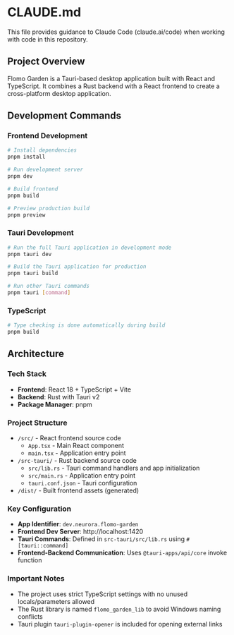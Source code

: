 # CLAUDE.md

This file provides guidance to Claude Code (claude.ai/code) when working with code in this repository.

## Project Overview

Flomo Garden is a Tauri-based desktop application built with React and TypeScript. It combines a Rust backend with a React frontend to create a cross-platform desktop application.

## Development Commands

### Frontend Development
```bash
# Install dependencies
pnpm install

# Run development server
pnpm dev

# Build frontend
pnpm build

# Preview production build
pnpm preview
```

### Tauri Development
```bash
# Run the full Tauri application in development mode
pnpm tauri dev

# Build the Tauri application for production
pnpm tauri build

# Run other Tauri commands
pnpm tauri [command]
```

### TypeScript
```bash
# Type checking is done automatically during build
pnpm build
```

## Architecture

### Tech Stack
- **Frontend**: React 18 + TypeScript + Vite
- **Backend**: Rust with Tauri v2
- **Package Manager**: pnpm

### Project Structure
- `/src/` - React frontend source code
  - `App.tsx` - Main React component
  - `main.tsx` - Application entry point
- `/src-tauri/` - Rust backend source code
  - `src/lib.rs` - Tauri command handlers and app initialization
  - `src/main.rs` - Application entry point
  - `tauri.conf.json` - Tauri configuration
- `/dist/` - Built frontend assets (generated)

### Key Configuration
- **App Identifier**: `dev.neurora.flomo-garden`
- **Frontend Dev Server**: http://localhost:1420
- **Tauri Commands**: Defined in `src-tauri/src/lib.rs` using `#[tauri::command]`
- **Frontend-Backend Communication**: Uses `@tauri-apps/api/core` invoke function

### Important Notes
- The project uses strict TypeScript settings with no unused locals/parameters allowed
- The Rust library is named `flomo_garden_lib` to avoid Windows naming conflicts
- Tauri plugin `tauri-plugin-opener` is included for opening external links
